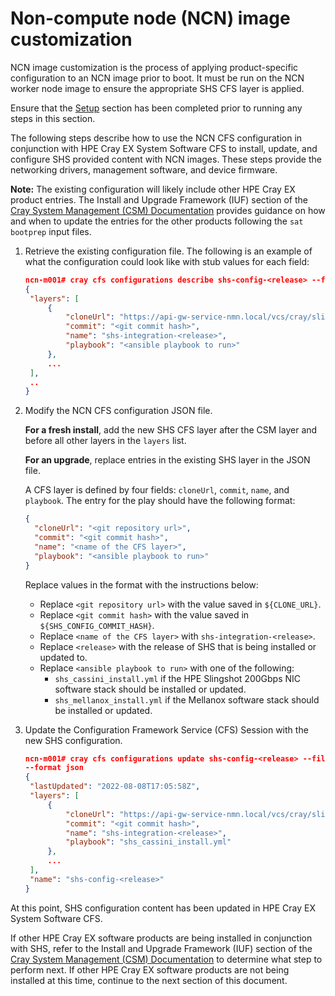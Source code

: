# Non-compute node (NCN) image customization

NCN image customization is the process of applying product-specific configuration to an NCN image prior to boot.
It must be run on the NCN worker node image to ensure the appropriate SHS CFS layer is applied.

Ensure that the [Setup](setup.md#setup) section has been completed prior to running any steps in this section.

The following steps describe how to use the NCN CFS configuration in conjunction with HPE Cray EX System Software CFS to install, update, and configure SHS provided content with NCN images. These steps provide the networking drivers, management software, and device firmware.

**Note:** The existing configuration will likely include other HPE Cray EX product entries. The Install and Upgrade Framework (IUF) section of the [Cray System Management (CSM) Documentation](https://cray-hpe.github.io/docs-csm/en-14/operations/iuf/iuf/) provides guidance on how and when to update the entries for the other products following the `sat bootprep` input files.

1. Retrieve the existing configuration file. The following is an example of what the configuration could look like with stub values for each field:

   ```json
   ncn-m001# cray cfs configurations describe shs-config-<release> --format json | jq ". | {layers}" > shs-config-<release>.json
   {
    "layers": [
        {
            "cloneUrl": "https://api-gw-service-nmn.local/vcs/cray/slingshot-host-software-config-management.git",
            "commit": "<git commit hash>",
            "name": "shs-integration-<release>",
            "playbook": "<ansible playbook to run>"
        },
        ...
    ],
    ..
   }
   ```

2. Modify the NCN CFS configuration JSON file.

   **For a fresh install**, add the new SHS CFS layer after the CSM layer and before all other layers in the `layers` list.

   **For an upgrade**, replace entries in the existing SHS layer in the JSON file.

   A CFS layer is defined by four fields: `cloneUrl`, `commit`, `name`, and `playbook`. The entry for the play should have the following format:

   ```json
   {
     "cloneUrl": "<git repository url>",
     "commit": "<git commit hash>",
     "name": "<name of the CFS layer>",
     "playbook": "<ansible playbook to run>"
   }
   ```

   Replace values in the format with the instructions below:

   - Replace `<git repository url>` with the value saved in `${CLONE_URL}`.
   - Replace `<git commit hash>` with the value saved in `${SHS_CONFIG_COMMIT_HASH}`.
   - Replace `<name of the CFS layer>` with `shs-integration-<release>`.
   - Replace `<release>` with the release of SHS that is being installed or updated to.
   - Replace `<ansible playbook to run>` with one of the following:
     - `shs_cassini_install.yml` if the HPE Slingshot 200Gbps NIC software stack should be installed or updated.
     - `shs_mellanox_install.yml` if the Mellanox software stack should be installed or updated.

3. Update the Configuration Framework Service (CFS) Session with the new SHS configuration.

   ```json
   ncn-m001# cray cfs configurations update shs-config-<release> --file ./slingshot-host-software-config-<release>.json \
   --format json
   {
    "lastUpdated": "2022-08-08T17:05:58Z",
    "layers": [
        {
            "cloneUrl": "https://api-gw-service-nmn.local/vcs/cray/slingshot-host-software-config-management.git",
            "commit": "<git commit hash>",
            "name": "shs-integration-<release>",
            "playbook": "shs_cassini_install.yml"
        },
        ...
    ],
    "name": "shs-config-<release>"
   }
   ```

At this point, SHS configuration content has been updated in HPE Cray EX System Software CFS.

If other HPE Cray EX software products are being installed in conjunction with SHS, refer to the Install and Upgrade Framework (IUF) section of the [Cray System Management (CSM) Documentation](https://cray-hpe.github.io/docs-csm/en-14/operations/iuf/iuf/) to determine what step to perform next. If other HPE Cray EX software products are not being installed at this time, continue to the next section of this document.
